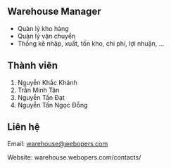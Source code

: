 ## Warehouse Manager
- Quản lý kho hàng
- Quản lý vận chuyển 
- Thống kê nhập, xuất, tồn kho, chi phí, lợi nhuận, ...
## Thành viên
1. Nguyễn Khắc Khánh
2. Trần Minh Tân 
3. Nguyễn Tấn Đạt
4. Nguyễn Tấn Ngọc Đỗng
## Liên hệ
Email: warehouse@webopers.com

Website: warehouse.webopers.com/contacts/
